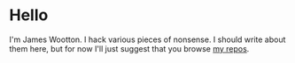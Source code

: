 # Hello

I'm James Wootton. I hack various pieces of nonsense. I should write about them here, but for now I'll just suggest that you browse [my repos](https://github.com/quantumjim?tab=repositories).
